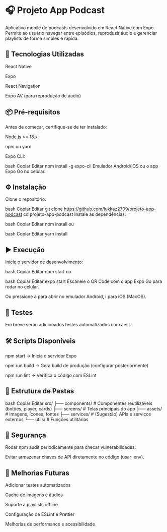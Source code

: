 # 🎧 Projeto App Podcast
Aplicativo mobile de podcasts desenvolvido em React Native com Expo.
Permite ao usuário navegar entre episódios, reproduzir áudio e gerenciar playlists de forma simples e rápida.

## 🚀 Tecnologias Utilizadas
React Native

Expo

React Navigation

Expo AV (para reprodução de áudio)

## 📦 Pré-requisitos
Antes de começar, certifique-se de ter instalado:

Node.js >= 18.x

npm ou yarn

Expo CLI:

bash
Copiar
Editar
npm install -g expo-cli
Emulador Android/iOS ou o app Expo Go no celular.

## ⚙️ Instalação
Clone o repositório:

bash
Copiar
Editar
git clone https://github.com/lukkaz2709/projeto-app-podcast
cd projeto-app-podcast
Instale as dependências:

bash
Copiar
Editar
npm install
ou

bash
Copiar
Editar
yarn install
## ▶️ Execução
Inicie o servidor de desenvolvimento:

bash
Copiar
Editar
npm start
ou

bash
Copiar
Editar
expo start
Escaneie o QR Code com o app Expo Go para rodar no celular.

Ou pressione a para abrir no emulador Android, i para iOS (MacOS).

## 🧪 Testes
Em breve serão adicionados testes automatizados com Jest.

## 🛠️ Scripts Disponíveis
npm start → Inicia o servidor Expo

npm run build → Gera build de produção (configurar posteriormente)

npm run lint → Verifica o código com ESLint

## 📁 Estrutura de Pastas
bash
Copiar
Editar
src/
 ├── components/    # Componentes reutilizáveis (botões, player, cards)
 ├── screens/       # Telas principais do app
 ├── assets/        # Imagens, ícones, fontes
 ├── services/      # (Sugestão) APIs e serviços externos
 └── utils/         # Funções utilitárias
## 🔐 Segurança
Rodar npm audit periodicamente para checar vulnerabilidades.

Evitar armazenar chaves de API diretamente no código (usar .env).

## 🚧 Melhorias Futuras
Adicionar testes automatizados

Cache de imagens e áudios

Suporte a playlists offline

Configuração de ESLint e Prettier

Melhorias de performance e acessibilidade
